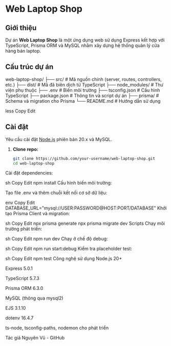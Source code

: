 # Web Laptop Shop

## Giới thiệu

Dự án **Web Laptop Shop** là một ứng dụng web sử dụng Express kết hợp với TypeScript, Prisma ORM và MySQL nhằm xây dựng hệ thống quản lý cửa hàng bán laptop.

## Cấu trúc dự án

web-laptop-shop/
├── src/ # Mã nguồn chính (server, routes, controllers, etc.)
├── dist/ # Mã đã biên dịch từ TypeScript
├── node_modules/ # Thư viện phụ thuộc
├── .env # Biến môi trường
├── tsconfig.json # Cấu hình TypeScript
├── package.json # Thông tin và script dự án
├── prisma/ # Schema và migration cho Prisma
└── README.md # Hướng dẫn sử dụng

less
Copy
Edit

## Cài đặt

Yêu cầu cài đặt [Node.js](https://nodejs.org/) phiên bản 20.x và MySQL.

1. **Clone repo:**

   ```sh
   git clone https://github.com/your-username/web-laptop-shop.git
   cd web-laptop-shop
Cài đặt dependencies:

sh
Copy
Edit
npm install
Cấu hình biến môi trường:

Tạo file .env và thêm chuỗi kết nối cơ sở dữ liệu:

env
Copy
Edit
DATABASE_URL="mysql://USER:PASSWORD@HOST:PORT/DATABASE"
Khởi tạo Prisma Client và migration:

sh
Copy
Edit
npx prisma generate
npx prisma migrate dev
Scripts
Chạy môi trường phát triển:

sh
Copy
Edit
npm run dev
Chạy ở chế độ debug:

sh
Copy
Edit
npm run start:debug
Kiểm tra placeholder test:

sh
Copy
Edit
npm test
Công nghệ sử dụng
Node.js 20+

Express 5.0.1

TypeScript 5.7.3

Prisma ORM 6.3.0

MySQL (thông qua mysql2)

EJS 3.1.10

dotenv 16.4.7

ts-node, tsconfig-paths, nodemon cho phát triển

Tác giả
Nguyên Vũ - GitHub
